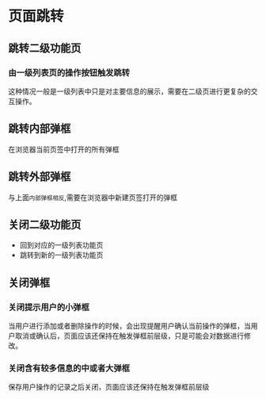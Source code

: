 # 页面跳转

## 跳转二级功能页
### 由一级列表页的操作按钮触发跳转
这种情况一般是一级列表中只是对主要信息的展示，需要在二级页进行更复杂的交互操作。

## 跳转内部弹框
在浏览器当前页签中打开的所有弹框
## 跳转外部弹框
与上面`内部弹框相反`,需要在浏览器中新建页签打开的弹框

## 关闭二级功能页
* 回到对应的一级列表功能页
* 跳转到新的一级列表功能页

## 关闭弹框
### 关闭提示用户的小弹框
当用户进行添加或者删除操作的时候，会出现提醒用户确认当前操作的弹框，当用户取消或确认后，页面应该还保持在触发弹框前层级，只是可能会对数据进行修改。
### 关闭含有较多信息的中或者大弹框
保存用户操作的记录之后关闭，页面应该还保持在触发弹框前层级